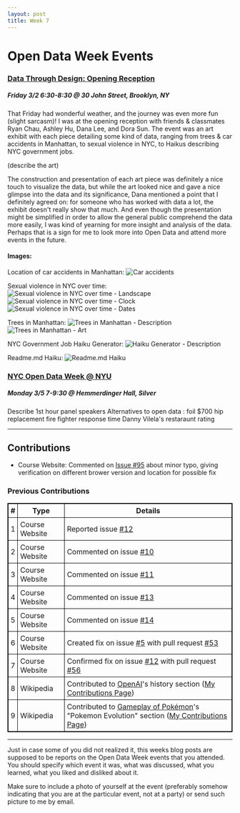 ```yaml
---
layout: post
title: Week 7
---
```


# Open Data Week Events

### [Data Through Design: Opening Reception](https://www.open-data.nyc/#details80)
##### Friday 3/2 6:30-8:30 @ 30 John Street, Brooklyn, NY

That Friday had wonderful weather, and the journey was even more fun (slight sarcasm)! I was at the opening reception with friends & classmates Ryan Chau, Ashley Hu, Dana Lee, and Dora Sun. The event was an art exhibit with each piece detailing some kind of data, ranging from trees & car accidents in Manhattan, to sexual violence in NYC, to Haikus describing NYC government jobs.

(describe the art)

The construction and presentation of each art piece was definitely a nice touch to visualize the data, but while the art looked nice and gave a nice glimpse into the data and its significance, Dana mentioned a point that I definitely agreed on: for someone who has worked with data a lot, the exhibit doesn't really show that much. And even though the presentation might be simplified in order to allow the general public comprehend the data more easily, I was kind of yearning for more insight and analysis of the data. Perhaps that is a sign for me to look more into Open Data and attend more events in the future.

#### Images:
Location of car accidents in Manhattan:
![Car accidents]()

Sexual violence in NYC over time:
![Sexual violence in NYC over time - Landscape]()
![Sexual violence in NYC over time - Clock]()
![Sexual violence in NYC over time - Dates]()

Trees in Manhattan:
![Trees in Manhattan - Description]()
![Trees in Manhattan - Art]()

NYC Government Job Haiku Generator:
![Haiku Generator - Description]()

Readme.md Haiku:
![Readme.md Haiku]()

### [NYC Open Data Week @ NYU](https://www.open-data.nyc/#details75)
##### Monday 3/5 7-9:30 @ Hemmerdinger Hall, Silver

Describe 1st hour panel speakers
Alternatives to open data : foil
$700 hip replacement
fire fighter response time
Danny Vilela's restaraunt rating

---
## Contributions
* Course Website: Commented on [Issue #95](https://github.com/joannakl/cs480_s18/issues/95) about minor typo, giving verification on different brower version and location for possible fix

### Previous Contributions

|**#**|**Type**|**Details**|
|-----|--------|-----------|
|1|Course Website|Reported issue [#12](https://github.com/joannakl/cs480_s18/issues/12)|
|2|Course Website|Commented on issue [#10](https://github.com/joannakl/cs480_s18/issues/10)|
|3|Course Website|Commented on issue [#11](https://github.com/joannakl/cs480_s18/issues/11)|
|4|Course Website|Commented on issue [#13](https://github.com/joannakl/cs480_s18/issues/13)|
|5|Course Website|Commented on issue [#14](https://github.com/joannakl/cs480_s18/issues/14)|
|6|Course Website|Created fix on issue [#5](https://github.com/joannakl/cs480_s18/issues/5) with pull request [#53](https://github.com/joannakl/cs480_s18/pull/53)|
|7|Course Website|Confirmed fix on issue [#12](https://github.com/joannakl/cs480_s18/issues/12) with pull request [#56](https://github.com/joannakl/cs480_s18/pull/56)|
|8|Wikipedia|Contributed to [OpenAI](https://en.wikipedia.org/w/index.php?title=OpenAI&oldid=824974813#History)'s history section ([My Contributions Page](https://en.wikipedia.org/wiki/Special:Contributions/PhrydRhys))|
|9|Wikipedia|Contributed to [Gameplay of Pokémon](https://en.wikipedia.org/w/index.php?title=Gameplay_of_Pok%C3%A9mon&oldid=828852757#Pok%C3%A9mon_evolution)'s "Pokemon Evolution" section ([My Contributions Page](https://en.wikipedia.org/wiki/Special:Contributions/PhrydRhys))|

<style>
    table {
        border-collapse:collapse;
        border: 1px solid black;
    }
    th, td {
        border: 1px solid black;
        padding: 5px;
    }
</style>

-----

Just in case some of you did not realized it, this weeks blog posts are supposed to be reports on the Open Data Week events that you attended. You should specify which event it was, what was discussed, what you learned, what you liked and disliked about it.

Make sure to include a photo of yourself at the event (preferably somehow indicating that you are at the particular event, not at a party) or send such picture to me by email.

